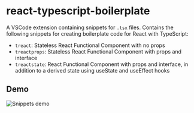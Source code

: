 # react-typescript-boilerplate

A VSCode extension containing snippets for `.tsx` files. Contains the following snippets for creating boilerplate code for React with TypeScript:

- `treact`: Stateless React Functional Component with no props
- `treactprops`: Stateless React Functional Component with props and interface
- `treactstate`: React Functional Component with props and interface, in addition to a derived state using useState and useEffect hooks

## Demo

![Snippets demo](https://media.giphy.com/media/r4mIAXkrSmInnnGRSA/giphy.gif)
